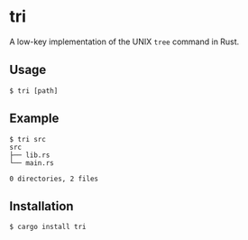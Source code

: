 # tri

A low-key implementation of the UNIX `tree` command in Rust.

## Usage

```
$ tri [path]
```

## Example

```
$ tri src
src
├── lib.rs
└── main.rs

0 directories, 2 files
```

## Installation

```
$ cargo install tri
```
